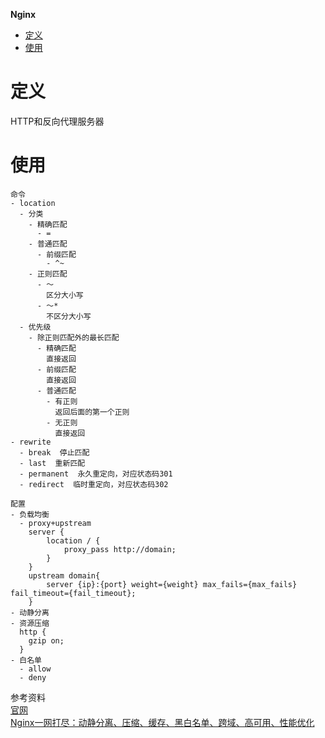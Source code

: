 **Nginx**
- [定义](#定义)
- [使用](#使用)

# 定义 #
HTTP和反向代理服务器

# 使用 #
```
命令
- location
  - 分类
    - 精确匹配
      - = 
    - 普通匹配
      - 前缀匹配
        - ^~
    - 正则匹配
      - ～
        区分大小写
      - ～*
        不区分大小写
  - 优先级
    - 除正则匹配外的最长匹配
      - 精确匹配
        直接返回
      - 前缀匹配
        直接返回
      - 普通匹配
        - 有正则
          返回后面的第一个正则
        - 无正则
          直接返回
- rewrite
  - break  停止匹配
  - last  重新匹配
  - permanent  永久重定向，对应状态码301
  - redirect  临时重定向，对应状态码302

配置
- 负载均衡
  - proxy+upstream
    server {
        location / {
            proxy_pass http://domain;
        }
    }
    upstream domain{  
        server {ip}:{port} weight={weight} max_fails={max_fails} fail_timeout={fail_timeout};
    }  
- 动静分离
- 资源压缩
  http {
    gzip on;
  } 
- 白名单
  - allow
  - deny
```

参考资料  
[官网](https://nginx.org/)  
[Nginx一网打尽：动静分离、压缩、缓存、黑白名单、跨域、高可用、性能优化](https://zhuanlan.zhihu.com/p/656647646)